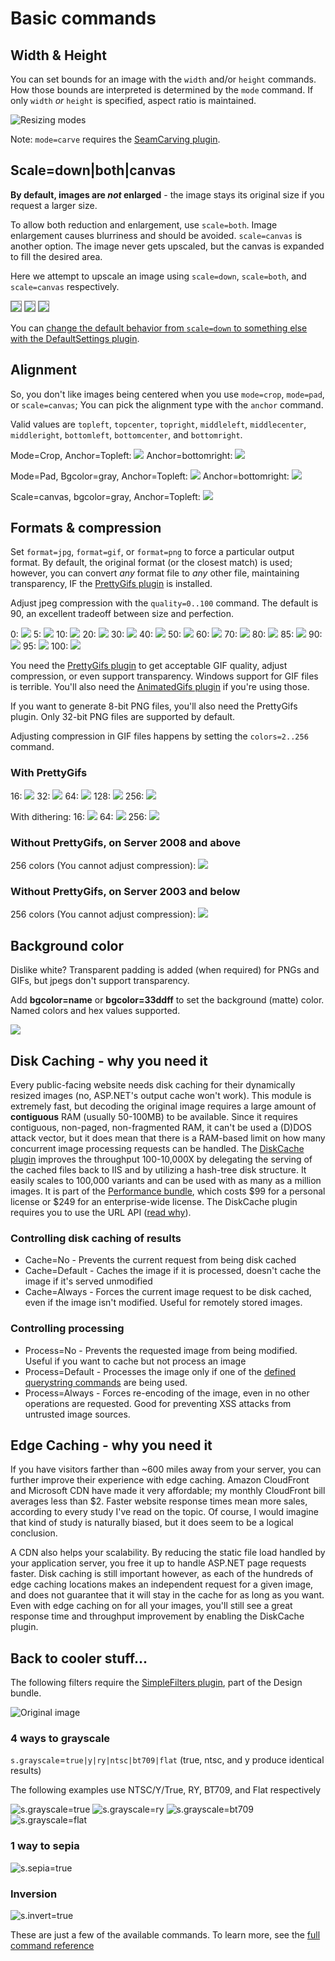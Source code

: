 # Basic commands

<style type="text/css">
.lineup img {vertical-align:top;}
</style>

## Width & Height

You can set bounds for an image with the `width` and/or `height` commands. How those bounds are interpreted is determined by the `mode` command. If only `width` *or* `height` is specified, aspect ratio is maintained.

![Resizing modes](http://cf.imageresizing.net/attachments/resizing-modes.png)

Note:  `mode=carve` requires the [SeamCarving plugin](/plugins/seamcarving). 

## Scale=down|both|canvas

**By default, images are *not* enlarged** - the image stays its original size if you request a larger size.


To allow both reduction and enlargement, use `scale=both`. Image enlargement causes blurriness and should be avoided. `scale=canvas` is another option. The image never gets upscaled, but the canvas is expanded to fill the desired area.

Here we attempt to upscale an image using `scale=down`, `scale=both`, and `scale=canvas` respectively.

<img src="http://img.imageresizing.net/tractor-tiny.jpg;width=150;scale=down" style="border: 1px solid gray" />
<img src="http://img.imageresizing.net/tractor-tiny.jpg;width=150;scale=both" style="border: 1px solid gray"  />
<img src="http://img.imageresizing.net/tractor-tiny.jpg;width=150;scale=canvas" style="border: 1px solid gray"  />

You can [change the default behavior from `scale=down` to something else with the DefaultSettings plugin](/plugins/defaultsettings).

## Alignment

So, you don't like images being centered when you use `mode=crop`, `mode=pad`, or `scale=canvas`; You can pick the alignment type with the `anchor` command. 

Valid values are `topleft`, `topcenter`, `topright`, `middleleft`, `middlecenter`, `middleright`, `bottomleft`, `bottomcenter`, and `bottomright`.

Mode=Crop, Anchor=Topleft: ![](http://img.imageresizing.net/zermatt.jpg;w=100;h=100;mode=crop;anchor=topleft)
Anchor=bottomright: ![](http://img.imageresizing.net/zermatt.jpg;w=100;h=100;mode=crop;anchor=bottomright)

Mode=Pad, Bgcolor=gray, Anchor=Topleft: ![](http://img.imageresizing.net/zermatt.jpg;w=100;h=100;bgcolor=gray;anchor=topleft)
 Anchor=bottomright: ![](http://img.imageresizing.net/zermatt.jpg;w=100;h=100;bgcolor=gray;anchor=bottomright)

Scale=canvas, bgcolor=gray, Anchor=Topleft: ![](http://img.imageresizing.net/tractor-tiny.jpg;w=150;bgcolor=gray;scale=canvas;anchor=topleft)

## Formats & compression

Set `format=jpg`, `format=gif`, or `format=png` to force a particular output format. By default, the original format (or the closest match) is used; however, you can convert *any* format file to *any* other file, maintaining transparency, IF the [PrettyGifs plugin](/plugins/prettygifs) is installed.

Adjust jpeg compression with the `quality=0..100` command. The default is 90, an excellent tradeoff between size and perfection. 

0: ![](http://img.imageresizing.net/tulip-leaf.jpg;width=100;quality=0)
5: ![](http://img.imageresizing.net/tulip-leaf.jpg;width=100;quality=5)
10: ![](http://img.imageresizing.net/tulip-leaf.jpg;width=100;quality=10)
20: ![](http://img.imageresizing.net/tulip-leaf.jpg;width=100;quality=20)
30: ![](http://img.imageresizing.net/tulip-leaf.jpg;width=100;quality=30)
40: ![](http://img.imageresizing.net/tulip-leaf.jpg;width=100;quality=40)
50: ![](http://img.imageresizing.net/tulip-leaf.jpg;width=100;quality=50)
60: ![](http://img.imageresizing.net/tulip-leaf.jpg;width=100;quality=60)
70: ![](http://img.imageresizing.net/tulip-leaf.jpg;width=100;quality=70)
80: ![](http://img.imageresizing.net/tulip-leaf.jpg;width=100;quality=80)
85: ![](http://img.imageresizing.net/tulip-leaf.jpg;width=100;quality=85)
90: ![](http://img.imageresizing.net/tulip-leaf.jpg;width=100;quality=90)
95: ![](http://img.imageresizing.net/tulip-leaf.jpg;width=100;quality=95)
100: ![](http://img.imageresizing.net/tulip-leaf.jpg;width=100;quality=100)


You need the [PrettyGifs plugin](/plugins/prettygifs) to get acceptable GIF quality, adjust compression, or even support transparency. Windows support for GIF files is terrible. You'll also need the [AnimatedGifs plugin](/plugins/animatedgifs) if you're using those. 

If you want to generate 8-bit PNG files, you'll also need the PrettyGifs plugin. Only 32-bit PNG files are supported by default. 

Adjusting compression in GIF files happens by setting the `colors=2..256` command.

### With PrettyGifs

16: ![](http://img.imageresizing.net/tulip-leaf.jpg;width=100;colors=16;format=gif)
32: ![](http://img.imageresizing.net/tulip-leaf.jpg;width=100;colors=32;format=gif)
64: ![](http://img.imageresizing.net/tulip-leaf.jpg;width=100;colors=64;format=gif)
128: ![](http://img.imageresizing.net/tulip-leaf.jpg;width=100;colors=128;format=gif)
256: ![](http://img.imageresizing.net/tulip-leaf.jpg;width=100;colors=256;format=gif)

With dithering: 16: ![](http://img.imageresizing.net/tulip-leaf.jpg;width=100;colors=16;format=gif;dither=true)
64: ![](http://img.imageresizing.net/tulip-leaf.jpg;width=100;colors=64;format=gif;dither=true)
256: ![](http://img.imageresizing.net/tulip-leaf.jpg;width=100;colors=256;format=gif;dither=true)

### Without PrettyGifs, on Server 2008 and above

256 colors (You cannot adjust compression): ![](http://img.imageresizing.net/tulip-leaf.jpg;width=100;colors=256;format=gif;encoder=gdi)

### Without PrettyGifs, on Server 2003 and below

256 colors (You cannot adjust compression): ![](http://img.imageresizing.net/tulip-leaf-ws2003.gif)

## Background color

Dislike white? Transparent padding is added (when required) for PNGs and GIFs, but jpegs don't support transparency.

Add **bgcolor=name** or **bgcolor=33ddff** to set the background (matte) color. Named colors and hex values supported.

<img src="http://img.imageresizing.net/quality-original.jpg;w=100;h=100;bgcolor=33ddff" />

## Disk Caching - why you need it

Every public-facing website needs disk caching for their dynamically resized images (no, ASP.NET's output cache won't work). This module is extremely fast, but decoding the original image requires a large amount of **contiguous** RAM (usually 50-100MB) to be available. Since it requires contiguous, non-paged, non-fragmented RAM, it can't be used a (D)DOS attack vector, but it does mean that there is a RAM-based limit on how many concurrent image processing requests can be handled. The [DiskCache plugin](/plugins/diskcache) improves the throughput 100-10,000X by delegating the serving of the cached files back to IIS and by utilizing a hash-tree disk structure. It easily scales to 100,000 variants and can be used with as many as a million images.   It is part of the [Performance bundle](/plugins/bundles/1), which costs $99 for a personal license or $249 for an enterprise-wide license. The DiskCache plugin requires you to use the URL API ([read why](/docs/mvc)).

### Controlling disk caching of results

* Cache=No - Prevents the current request from being disk cached
* Cache=Default - Caches the image if it is processed, doesn't cache the image if it's served unmodified
* Cache=Always - Forces the current image request to be disk cached, even if the image isn't modified. Useful for remotely stored images.

### Controlling processing

* Process=No - Prevents the requested image from being modified. Useful if you want to cache but not process an image
* Process=Default - Processes the image only if one of the [defined querystring commands](/docs/reference) are being used.
* Process=Always - Forces re-encoding of the image, even in no other operations are requested. Good for preventing XSS attacks from untrusted image sources.

## Edge Caching - why you need it

If you have visitors farther than ~600 miles away from your server, you can further improve their experience with edge caching. Amazon CloudFront and Microsoft CDN have made it very affordable; my monthly CloudFront bill averages less than $2. Faster website response times mean more sales, according to every study I've read on the topic. Of course, I would imagine that kind of study is naturally biased, but it does seem to be a logical conclusion. 

A CDN also helps your scalability. By reducing the static file load handled by your application server, you free it up to handle ASP.NET page requests faster. Disk caching is still important however, as each of the hundreds of edge caching locations makes an independent request for a given image, and does not guarantee that it will stay in the cache for as long as you want. Even with edge caching on for all your images, you'll still see a great response time and throughput improvement by enabling the DiskCache plugin. 

## Back to cooler stuff...

The following filters require the [SimpleFilters plugin](/plugins/simplefilters), part of the Design bundle.

![Original image](http://img.imageresizing.net/utah2.jpg;width=200)


### 4 ways to grayscale

`s.grayscale`=`true|y|ry|ntsc|bt709|flat`  (true, ntsc, and y produce identical results)

The following examples use NTSC/Y/True, RY, BT709, and Flat respectively

![s.grayscale=true](http://img.imageresizing.net/utah2.jpg;width=200;s.grayscale=true)
![s.grayscale=ry](http://img.imageresizing.net/utah2.jpg;width=200;s.grayscale=ry)
![s.grayscale=bt709](http://img.imageresizing.net/utah2.jpg;width=200;s.grayscale=bt709)
![s.grayscale=flat](http://img.imageresizing.net/utah2.jpg;width=200;s.grayscale=flat)

### 1 way to sepia

![s.sepia=true](http://img.imageresizing.net/utah2.jpg;width=200;s.sepia=true)

### Inversion

![s.invert=true](http://img.imageresizing.net/utah2.jpg;width=200;s.invert=true)


These are just a few of the available commands. To learn more, see the [full command reference](/docs/reference)